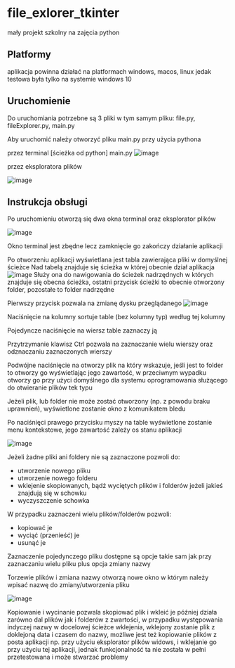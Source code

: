 # file_exlorer_tkinter

 mały projekt szkolny na zajęcia python
 
 ## Platformy
 
 aplikacja powinna działać na platformach windows, macos, linux jedak testowa była tylko na systemie windows 10

## Uruchomienie

Do uruchomiania potrzebne są 3 pliki w tym samym pliku: file.py, fileExplorer.py, main.py

Aby uruchomić należy otworzyć pliku main.py przy użycia pythona

przez terminal [ścieżka od python] main.py
![image](https://github.com/piotrSzokalski/file_exlorer_tkinter/assets/101019797/01665cbb-eec6-4598-b3be-7bd16403a1d2)

przez eksploratora plików

![image](https://github.com/piotrSzokalski/file_exlorer_tkinter/assets/101019797/830c5fd7-5830-4a90-acb7-bc6662764c06)

## Instrukcja obsługi

Po uruchomieniu otworzą się dwa okna terminal oraz eksplorator plików

![image](https://github.com/piotrSzokalski/file_exlorer_tkinter/assets/101019797/34b9ce63-0ce8-45fe-b5dd-1d47763ec448)

Okno terminal jest zbędne lecz zamknięcie go zakończy działanie aplikacji

Po otworzeniu aplikacji wyświetlana jest tabla zawierająca pliki w domyślnej ścieżce
Nad tabelą znajduje się ścieżka w której obecnie dział aplikacja
![image](https://github.com/piotrSzokalski/file_exlorer_tkinter/assets/101019797/e1714939-90ee-4939-91ce-740395410b16)
Służy ona do nawigowania do ścieżek nadrzędnych w których znajduje się obecna ścieżka, ostatni przycisk ścieżki to obecnie otworzony folder, pozostałe to folder nadrzędne

Pierwszy przycisk pozwala na zmianę dysku przeglądanego
![image](https://github.com/piotrSzokalski/file_exlorer_tkinter/assets/101019797/bf57026f-b89a-4dd4-b590-06c1343ee4c0)

Naciśnięcie na kolumny sortuje table (bez kolumny typ) według tej kolumny

Pojedyncze naciśnięcie na wiersz table zaznaczy ją

Przytrzymanie klawisz Ctrl pozwala na zaznaczanie wielu wierszy oraz odznaczaniu zaznaczonych wierszy

Podwójne naciśnięcie na otworzy plik na który wskazuje, jeśli jest to folder to otworzy go wyświetlając jego zawartość, w przeciwnym wypadku otworzy go przy użyci domyślnego dla systemu oprogramowania służącego do otwieranie plików tek typu

Jeżeli plik, lub folder nie może zostać otworzony (np. z powodu braku uprawnień), wyświetlone zostanie okno z komunikatem bledu

Po naciśnięci prawego przycisku myszy na table wyświetlone zostanie menu kontekstowe, jego zawartość zależy os stanu aplikacji

![image](https://github.com/piotrSzokalski/file_exlorer_tkinter/assets/101019797/a88cfe07-329d-46ad-9cdf-90c20f3e9a78)

Jeżeli żadne pliki ani foldery nie są zaznaczone pozwoli do:
- utworzenie nowego pliku
- utworzenie nowego folderu
- wklejenie skopiowanych, bądź wyciętych plików i folderów jeżeli jakieś znajdują się w schowku
- wyczyszczenie schowka

W przypadku zaznaczeni wielu plików/folderów pozwoli:
- kopiować je
- wyciąć (przenieść) je
- usunąć je

Zaznaczenie pojedynczego pliku dostępne są opcje takie sam jak przy zaznaczaniu wielu pliku plus opcja zmiany nazwy

Torzewie plików i zmiana nazwy otworzą nowe okno w którym należy wpisać nazwę do zmiany/utworzenia pliku

![image](https://github.com/piotrSzokalski/file_exlorer_tkinter/assets/101019797/1cfe4da5-569a-47e2-97ee-f8ad6cb35b0e)

Kopiowanie i wycinanie pozwala skopiować plik i wkleić je później działa zarówno dal plików jak i folderów z zwartości, w przypadku występowania indyczej nazwy w docelowej ścieżce wklejenia, wklejony zostanie plik z doklejoną data i czasem do nazwy, możliwe jest też kopiowanie plików z posta aplikacji np. przy użyciu eksplorator plików widows, i wklejanie go przy użyciu tej aplikacji, jednak funkcjonalność ta nie została w pełni przetestowana i może stwarzać problemy


